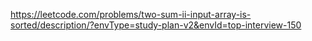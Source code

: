 https://leetcode.com/problems/two-sum-ii-input-array-is-sorted/description/?envType=study-plan-v2&envId=top-interview-150